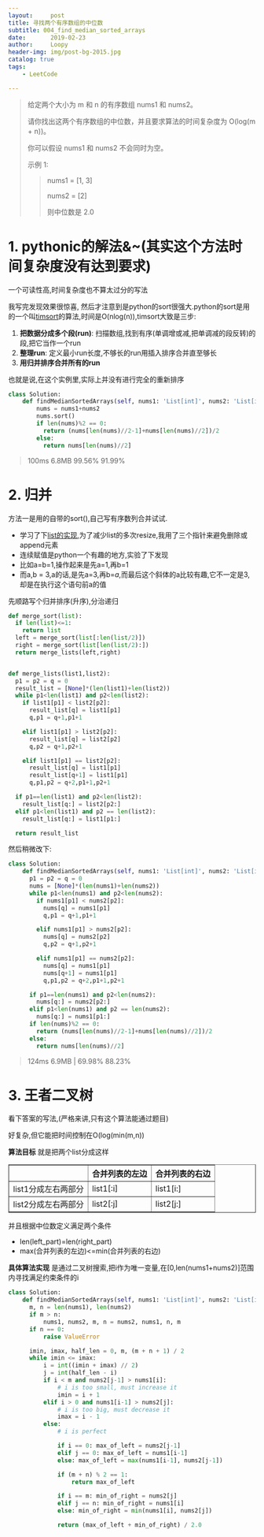 ```yaml
---
layout:     post
title: 寻找两个有序数组的中位数
subtitle: 004_find_median_sorted_arrays
date:       2019-02-23
author:     Loopy
header-img: img/post-bg-2015.jpg
catalog: true
tags:
    - LeetCode

---
```


>给定两个大小为 m 和 n 的有序数组 nums1 和 nums2。
>
>请你找出这两个有序数组的中位数，并且要求算法的时间复杂度为 O(log(m + n))。
>
>你可以假设 nums1 和 nums2 不会同时为空。
>
>示例 1:
>>nums1 = [1, 3]
>>
>>nums2 = [2]
>>
>>则中位数是 2.0

# 1. pythonic的解法&~(其实这个方法时间复杂度没有达到要求)
一个可读性高,时间复杂度也不算太过分的写法

我写完发现效果很惊喜, 然后才注意到是python的sort很强大.python的sort是用的一个叫[timsort](https://www.infopulse.com/blog/timsort-sorting-algorithm/)的算法,时间是O(nlog(n)),timsort大致是三步:
 1. **把数据分成多个段(run)**: 扫描数组,找到有序(单调增或减,把单调减的段反转)的段,把它当作一个run
 2. **整理run**: 定义最小run长度,不够长的run用插入排序合并直至够长
 3. **用归并排序合并所有的run**


 也就是说,在这个实例里,实际上并没有进行完全的重新排序

```python
class Solution:
    def findMedianSortedArrays(self, nums1: 'List[int]', nums2: 'List[int]') -> 'float':
        nums = nums1+nums2
        nums.sort()
        if len(nums)%2 == 0:
          return (nums[len(nums)//2-1]+nums[len(nums)//2])/2
        else:
          return nums[len(nums)//2]
```
> 100ms 6.8MB 99.56% 91.99%

# 2. 归并
方法一是用的自带的sort(),自己写有序数列合并试试.

- 学习了下[list的实现](http://python.jobbole.com/82549/),为了减少list的多次resize,我用了三个指针来避免删除或append元素
- 连续赋值是python一个有趣的地方,实验了下发现
 - 比如a=b=1,操作起来是先a=1,再b=1
 - 而a,b = 3,a的话,是先a=3,再b=*a*,而最后这个斜体的a比较有趣,它不一定是3,却是在执行这个语句前a的值

先顺路写个归并排序(升序),分治递归
```python
def merge_sort(list):
  if len(list)<=1:
    return list
  left = merge_sort(list[:len(list/2)])
  right = merge_sort(list[len(list/2):])  
  return merge_lists(left,right)


def merge_lists(list1,list2):
  p1 = p2 = q = 0
  result_list = [None]*(len(list1)+len(list2))
  while p1<len(list1) and p2<len(list2):
    if list1[p1] < list2[p2]:
      result_list[q] = list1[p1]
      q,p1 = q+1,p1+1

    elif list1[p1] > list2[p2]:
      result_list[q] = list2[p2]
      q,p2 = q+1,p2+1

    elif list1[p1] == list2[p2]:
      result_list[q] = list1[p1]
      result_list[q+1] = list1[p1]
      q,p1,p2 = q+2,p1+1,p2+1

  if p1==len(list1) and p2<len(list2):
    result_list[q:] = list2[p2:]
  elif p1<len(list1) and p2 == len(list2):
    result_list[q:] = list1[p1:]

  return result_list
```

然后稍微改下:
```python
class Solution:
    def findMedianSortedArrays(self, nums1: 'List[int]', nums2: 'List[int]') -> 'float':
      p1 = p2 = q = 0
      nums = [None]*(len(nums1)+len(nums2))
      while p1<len(nums1) and p2<len(nums2):
        if nums1[p1] < nums2[p2]:
          nums[q] = nums1[p1]
          q,p1 = q+1,p1+1

        elif nums1[p1] > nums2[p2]:
          nums[q] = nums2[p2]
          q,p2 = q+1,p2+1

        elif nums1[p1] == nums2[p2]:
          nums[q] = nums1[p1]
          nums[q+1] = nums1[p1]
          q,p1,p2 = q+2,p1+1,p2+1

      if p1==len(nums1) and p2<len(nums2):
        nums[q:] = nums2[p2:]
      elif p1<len(nums1) and p2 == len(nums2):
        nums[q:] = nums1[p1:]
      if len(nums)%2 == 0:
        return (nums[len(nums)//2-1]+nums[len(nums)//2])/2
      else:
        return nums[len(nums)//2]
```
> 124ms 6.9MB | 69.98% 88.23%

# 3. 王者二叉树

看下答案的写法,(严格来讲,只有这个算法能通过题目)

好复杂,但它能把时间控制在O(log(min(m,n))

**算法目标** 就是把两个list分成这样

<table border="1">
  <tr>
    <th></th>
    <th>合并列表的左边</th>
    <th>合并列表的右边</th>
  </tr>
  <tr>
    <td>list1分成左右两部分</td>
    <td>list1[:i]</td>
    <td>list1[i:]</td>
  </tr>
  <tr>
    <td>list2分成左右两部分</td>
    <td>list2[:j]</td>
    <td>list2[j:]</td>
  </tr>
</table>

并且根据中位数定义满足两个条件
 - len(left_part)=len(right_part)
 - max(合并列表的左边)<=min(合并列表的右边)

**具体算法实现** 是通过二叉树搜索,把i作为唯一变量,在[0,len(nums1+nums2)]范围内寻找满足约束条件的i


```python
class Solution:
    def findMedianSortedArrays(self, nums1: 'List[int]', nums2: 'List[int]') -> 'float':
      m, n = len(nums1), len(nums2)
      if m > n:
          nums1, nums2, m, n = nums2, nums1, n, m
      if n == 0:
          raise ValueError

      imin, imax, half_len = 0, m, (m + n + 1) / 2
      while imin <= imax:
          i = int((imin + imax) // 2)
          j = int(half_len - i)
          if i < m and nums2[j-1] > nums1[i]:
              # i is too small, must increase it
              imin = i + 1
          elif i > 0 and nums1[i-1] > nums2[j]:
              # i is too big, must decrease it
              imax = i - 1
          else:
              # i is perfect

              if i == 0: max_of_left = nums2[j-1]
              elif j == 0: max_of_left = nums1[i-1]
              else: max_of_left = max(nums1[i-1], nums2[j-1])

              if (m + n) % 2 == 1:
                  return max_of_left

              if i == m: min_of_right = nums2[j]
              elif j == n: min_of_right = nums1[i]
              else: min_of_right = min(nums1[i], nums2[j])

              return (max_of_left + min_of_right) / 2.0
```

